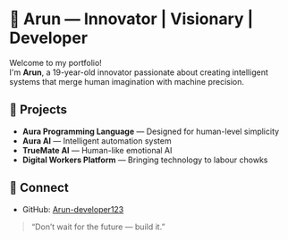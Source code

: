 # 🌟 Arun — Innovator | Visionary | Developer

Welcome to my portfolio!  
I'm **Arun**, a 19-year-old innovator passionate about creating intelligent systems that merge human imagination with machine precision.

## 🚀 Projects
- **Aura Programming Language** — Designed for human-level simplicity  
- **Aura AI** — Intelligent automation system  
- **TrueMate AI** — Human-like emotional AI  
- **Digital Workers Platform** — Bringing technology to labour chowks  

## 🔗 Connect
- GitHub: [Arun-developer123](https://github.com/Arun-developer123)

> “Don’t wait for the future — build it.”
